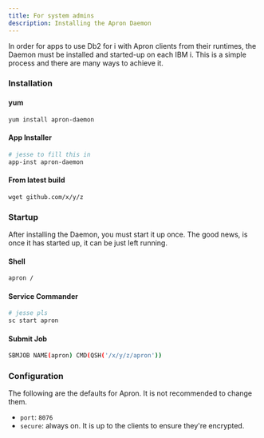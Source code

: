 ```yaml
---
title: For system admins
description: Installing the Apron Daemon
---
```


In order for apps to use Db2 for i with Apron clients from their runtimes, the Daemon must be installed and started-up on each IBM i. This is a simple process and there are many ways to achieve it.

### Installation

#### yum

```sh
yum install apron-daemon
```

#### App Installer

```sh
# jesse to fill this in
app-inst apron-daemon
```

#### From latest build

```
wget github.com/x/y/z
```

### Startup

After installing the Daemon, you must start it up once. The good news, is once it has started up, it can be just left running.

#### Shell

```sh
apron /
```

#### Service Commander

```sh
# jesse pls
sc start apron
```

#### Submit Job

```sh
SBMJOB NAME(apron) CMD(QSH('/x/y/z/apron'))
```

### Configuration

The following are the defaults for Apron. It is not recommended to change them.

* `port`: `8076`
* `secure`: always on. It is up to the clients to ensure they're encrypted.